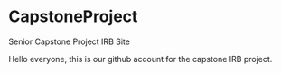 # CapstoneProject
Senior Capstone Project IRB Site

Hello everyone, this is our github account for the capstone IRB project. 
